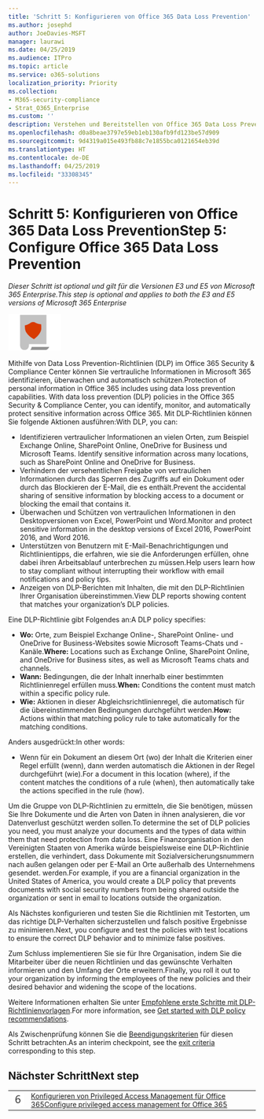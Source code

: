 ```yaml
---
title: 'Schritt 5: Konfigurieren von Office 365 Data Loss Prevention'
ms.author: josephd
author: JoeDavies-MSFT
manager: laurawi
ms.date: 04/25/2019
ms.audience: ITPro
ms.topic: article
ms.service: o365-solutions
localization_priority: Priority
ms.collection:
- M365-security-compliance
- Strat_O365_Enterprise
ms.custom: ''
description: Verstehen und Bereitstellen von Office 365 Data Loss Prevention in Microsoft 365.
ms.openlocfilehash: d0a8beae3797e59eb1eb130afb9fd123be57d909
ms.sourcegitcommit: 9d4319a015e493fb88c7e1855bca0121654eb39d
ms.translationtype: HT
ms.contentlocale: de-DE
ms.lasthandoff: 04/25/2019
ms.locfileid: "33308345"
---
```

# <a name="step-5-configure-office-365-data-loss-prevention"></a><span data-ttu-id="6e249-103">Schritt 5: Konfigurieren von Office 365 Data Loss Prevention</span><span class="sxs-lookup"><span data-stu-id="6e249-103">Step 5: Configure Office 365 Data Loss Prevention</span></span>

<span data-ttu-id="6e249-104">*Dieser Schritt ist optional und gilt für die Versionen E3 und E5 von Microsoft 365 Enterprise.*</span><span class="sxs-lookup"><span data-stu-id="6e249-104">*This step is optional and applies to both the E3 and E5 versions of Microsoft 365 Enterprise*</span></span>

![](./media/deploy-foundation-infrastructure/infoprotection_icon-small.png)

<span data-ttu-id="6e249-105">Mithilfe von Data Loss Prevention-Richtlinien (DLP) im Office 365 Security & Compliance Center können Sie vertrauliche Informationen in Microsoft 365 identifizieren, überwachen und automatisch schützen.</span><span class="sxs-lookup"><span data-stu-id="6e249-105">Protection of personal information in Office 365 includes using data loss prevention capabilities. With data loss prevention (DLP) policies in the Office 365 Security & Compliance Center, you can identify, monitor, and automatically protect sensitive information across Office 365.</span></span> <span data-ttu-id="6e249-106">Mit DLP-Richtlinien können Sie folgende Aktionen ausführen:</span><span class="sxs-lookup"><span data-stu-id="6e249-106">With DLP, you can:</span></span>

- <span data-ttu-id="6e249-107">Identifizieren vertraulicher Informationen an vielen Orten, zum Beispiel Exchange Online, SharePoint Online, OneDrive for Business und Microsoft Teams.</span><span class="sxs-lookup"><span data-stu-id="6e249-107">	Identify sensitive information across many locations, such as SharePoint Online and OneDrive for Business.</span></span>
- <span data-ttu-id="6e249-108">Verhindern der versehentlichen Freigabe von vertraulichen Informationen durch das Sperren des Zugriffs auf ein Dokument oder durch das Blockieren der E-Mail, die es enthält.</span><span class="sxs-lookup"><span data-stu-id="6e249-108">Prevent the accidental sharing of sensitive information by blocking access to a document or blocking the email that contains it.</span></span>
- <span data-ttu-id="6e249-109">Überwachen und Schützen von vertraulichen Informationen in den Desktopversionen von Excel, PowerPoint und Word.</span><span class="sxs-lookup"><span data-stu-id="6e249-109">Monitor and protect sensitive information in the desktop versions of Excel 2016, PowerPoint 2016, and Word 2016.</span></span>
- <span data-ttu-id="6e249-110">Unterstützen von Benutzern mit E-Mail-Benachrichtigungen und Richtlinientipps, die erfahren, wie sie die Anforderungen erfüllen, ohne dabei ihren Arbeitsablauf unterbrechen zu müssen.</span><span class="sxs-lookup"><span data-stu-id="6e249-110">Help users learn how to stay compliant without interrupting their workflow with email notifications and policy tips.</span></span> 
- <span data-ttu-id="6e249-111">Anzeigen von DLP-Berichten mit Inhalten, die mit den DLP-Richtlinien Ihrer Organisation übereinstimmen.</span><span class="sxs-lookup"><span data-stu-id="6e249-111">View DLP reports showing content that matches your organization’s DLP policies.</span></span>

<span data-ttu-id="6e249-112">Eine DLP-Richtlinie gibt Folgendes an:</span><span class="sxs-lookup"><span data-stu-id="6e249-112">A DLP policy specifies:</span></span>

- <span data-ttu-id="6e249-113">**Wo:** Orte, zum Beispiel Exchange Online-, SharePoint Online- und OneDrive for Business-Websites sowie Microsoft Teams-Chats und -Kanäle.</span><span class="sxs-lookup"><span data-stu-id="6e249-113">**Where:** Locations such as Exchange Online, SharePoint Online, and OneDrive for Business sites, as well as Microsoft Teams chats and channels.</span></span>
- <span data-ttu-id="6e249-114">**Wann:** Bedingungen, die der Inhalt innerhalb einer bestimmten Richtlinienregel erfüllen muss.</span><span class="sxs-lookup"><span data-stu-id="6e249-114">**When:** Conditions the content must match within a specific policy rule.</span></span>
- <span data-ttu-id="6e249-115">**Wie:** Aktionen in dieser Abgleichsrichtlinienregel, die automatisch für die übereinstimmenden Bedingungen durchgeführt werden.</span><span class="sxs-lookup"><span data-stu-id="6e249-115">**How:** Actions within that matching policy rule to take automatically for the matching conditions.</span></span>

<span data-ttu-id="6e249-116">Anders ausgedrückt:</span><span class="sxs-lookup"><span data-stu-id="6e249-116">In other words:</span></span>

- <span data-ttu-id="6e249-117">Wenn für ein Dokument an diesem Ort (wo) der Inhalt die Kriterien einer Regel erfüllt (wenn), dann werden automatisch die Aktionen in der Regel durchgeführt (wie).</span><span class="sxs-lookup"><span data-stu-id="6e249-117">For a document in this location (where), if the content matches the conditions of a rule (when), then automatically take the actions specified in the rule (how).</span></span>

<span data-ttu-id="6e249-118">Um die Gruppe von DLP-Richtlinien zu ermitteln, die Sie benötigen, müssen Sie Ihre Dokumente und die Arten von Daten in ihnen analysieren, die vor Datenverlust geschützt werden sollen.</span><span class="sxs-lookup"><span data-stu-id="6e249-118">To determine the set of DLP policies you need, you must analyze your documents and the types of data within them that need protection from data loss.</span></span> <span data-ttu-id="6e249-119">Eine Finanzorganisation in den Vereinigten Staaten von Amerika würde beispielsweise eine DLP-Richtlinie erstellen, die verhindert, dass Dokumente mit Sozialversicherungsnummern nach außen gelangen oder per E-Mail an Orte außerhalb des Unternehmens gesendet. werden.</span><span class="sxs-lookup"><span data-stu-id="6e249-119">For example, if you are a financial organization in the United States of America, you would create a DLP policy that prevents documents with social security numbers from being shared outside the organization or sent in email to locations outside the organization.</span></span>

<span data-ttu-id="6e249-120">Als Nächstes konfigurieren und testen Sie die Richtlinien mit Testorten, um das richtige DLP-Verhalten sicherzustellen und falsch positive Ergebnisse zu minimieren.</span><span class="sxs-lookup"><span data-stu-id="6e249-120">Next, you configure and test the policies with test locations to ensure the correct DLP behavior and to minimize false positives.</span></span>

<span data-ttu-id="6e249-121">Zum Schluss implementieren Sie sie für Ihre Organisation, indem Sie die Mitarbeiter über die neuen Richtlinien und das gewünschte Verhalten informieren und den Umfang der Orte erweitern.</span><span class="sxs-lookup"><span data-stu-id="6e249-121">Finally, you roll it out to your organization by informing the employees of the new policies and their desired behavior and widening the scope of the locations.</span></span>

<span data-ttu-id="6e249-122">Weitere Informationen erhalten Sie unter [Empfohlene erste Schritte mit DLP-Richtlinienvorlagen](https://docs.microsoft.com/office365/securitycompliance/get-started-with-dlp-policy-recommendations).</span><span class="sxs-lookup"><span data-stu-id="6e249-122">For more information, see [Get started with DLP policy recommendations](https://docs.microsoft.com/office365/securitycompliance/get-started-with-dlp-policy-recommendations).</span></span>

<span data-ttu-id="6e249-123">Als Zwischenprüfung können Sie die [Beendigungskriterien](infoprotect-exit-criteria.md#crit-infoprotect-step5) für diesen Schritt betrachten.</span><span class="sxs-lookup"><span data-stu-id="6e249-123">As an interim checkpoint, see the [exit criteria](infoprotect-exit-criteria.md#crit-infoprotect-step5) corresponding to this step.</span></span>

## <a name="next-step"></a><span data-ttu-id="6e249-124">Nächster Schritt</span><span class="sxs-lookup"><span data-stu-id="6e249-124">Next step</span></span>


|||
|:-------|:-----|
|![](./media/stepnumbers/Step6.png)|[<span data-ttu-id="6e249-125">Konfigurieren von Privileged Access Management für Office 365</span><span class="sxs-lookup"><span data-stu-id="6e249-125">Configure privileged access management for Office 365</span></span>](infoprotect-configure-privileged-access-management.md)|


